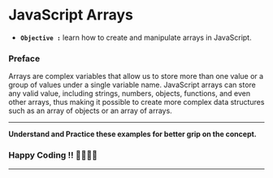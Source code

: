 # JavaScript Arrays

- **`Objective :`** learn how to create and manipulate arrays in JavaScript.

### Preface

Arrays are complex variables that allow us to store more than one value or a group of values under a single variable name. JavaScript arrays can store any valid value, including strings, numbers, objects, functions, and even other arrays, thus making it possible to create more complex data structures such as an array of objects or an array of arrays.

---

**Understand and Practice these examples for better grip on the concept.**

### Happy Coding !! 👍🏻✌🏻

---
